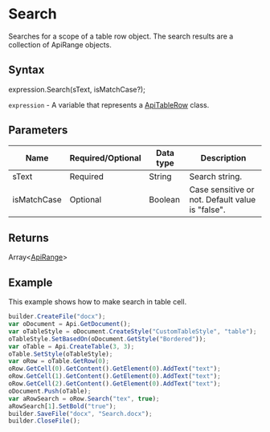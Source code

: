 # Search

Searches for a scope of a table row object. The search results are a collection of ApiRange objects.

## Syntax

expression.Search(sText, isMatchCase?);

`expression` - A variable that represents a [ApiTableRow](../ApiTableRow.md) class.

## Parameters

| **Name** | **Required/Optional** | **Data type** | **Description** |
| ------------- | ------------- | ------------- | ------------- |
| sText | Required | String | Search string. |
| isMatchCase | Optional | Boolean | Case sensitive or not. Default value is "false". |

## Returns

Array<[ApiRange](../../ApiRange/ApiRange.md)>

## Example

This example shows how to make search in table cell.

```javascript
builder.CreateFile("docx");
var oDocument = Api.GetDocument();
var oTableStyle = oDocument.CreateStyle("CustomTableStyle", "table");
oTableStyle.SetBasedOn(oDocument.GetStyle("Bordered"));
var oTable = Api.CreateTable(3, 3);
oTable.SetStyle(oTableStyle);
var oRow = oTable.GetRow(0);
oRow.GetCell(0).GetContent().GetElement(0).AddText("text");
oRow.GetCell(1).GetContent().GetElement(0).AddText("text");
oRow.GetCell(2).GetContent().GetElement(0).AddText("text");
oDocument.Push(oTable);
var aRowSearch = oRow.Search("tex", true);
aRowSearch[1].SetBold("true");
builder.SaveFile("docx", "Search.docx");
builder.CloseFile();
```